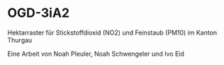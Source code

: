 # OGD-3iA2
  Hektarraster für Stickstoffdioxid (NO2) und Feinstaub (PM10) im Kanton Thurgau
  
  Eine Arbeit von Noah Pleuler, Noah Schwengeler und Ivo Eid
  
